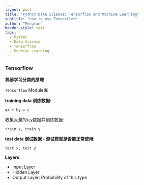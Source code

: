 ```yaml
---
layout: post
title: "Python Data Science: Tensorflow and Machine Learning"
subtitle: 'How to use Tensorflow'
author: "Mengran"
header-style: text
tags:
  - Python
  - Data Science
  - Tensorflow
  - Machine Learning
---
```


### Tensorflow

**机器学习分类的原理**

`Tensorflow` Module库

**training data 训练数据:**

`ax + by = c`

收集大量的x,y数据并训练数据:

`train x, train y`

**test data 测试数据 - 测试模型是否能正常使用:**

`test x, test y`

**Layers:**
- Input Layer
- Hidden Layer
- Output Layer: Probability of this type


